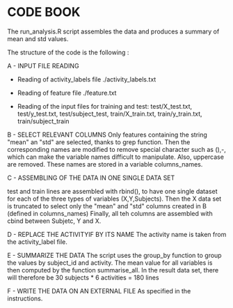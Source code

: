CODE BOOK
=========

The run_analysis.R script assembles the data and produces a summary of mean and std values.

The structure of the code is the following : 

A - INPUT FILE READING 
  - Reading of activity_labels file
    ./activity_labels.txt

  - Reading of feature file
    ./feature.txt

  - Reading of the input files for training and test:
    test/X_test.txt, test/y_test.txt, test/subject_test, 
    train/X_train.txt, train/y_train.txt, train/subject_train  

B - SELECT RELEVANT COLUMNS
Only features containing the string "mean" an "std" are selected, thanks to grep function.
Then the corresponding names are modified to remove special character such as (),-, which can make the variable names difficult to manipulate. Also, uppercase are removed.
These names are stored in a variable columns_names.

C - ASSEMBLING OF THE DATA IN ONE SINGLE DATA SET

test and train lines are assembled with rbind(), to have one single dataset for each of the three types of variables (X,Y,Subjects).
Then the X data set is truncated to select only the "mean" and "std" columns created in B (defined in columns_names)
Finally, all teh columns are assembled with cbind between Subjetc, Y and X.

D - REPLACE THE ACTIVITYIF BY ITS NAME
The activity name is taken from the activity_label file.

E - SUMMARIZE THE DATA
The script uses the group_by function to group the values by subject_id and activity.
The mean value for all variables is then computed by the function summarise_all.
In the result data set, there will therefore be 30 subjects * 6 activities = 180 lines

F - WRITE THE DATA ON AN EXTERNAL FILE
As specified in the instructions.
